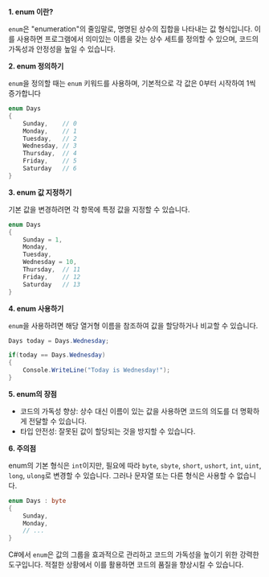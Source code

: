 **1. enum 이란?**

`enum`은 "enumeration"의 줄임말로, 명명된 상수의 집합을 나타내는 값 형식입니다. 이를 사용하면 프로그램에서 의미있는 이름을 갖는 상수 세트를 정의할 수 있으며, 코드의 가독성과 안정성을 높일 수 있습니다.

**2. enum 정의하기**

`enum`을 정의할 때는 `enum` 키워드를 사용하며, 기본적으로 각 값은 0부터 시작하여 1씩 증가합니다

```c#
enum Days
{
    Sunday,    // 0
    Monday,    // 1
    Tuesday,   // 2
    Wednesday, // 3
    Thursday,  // 4
    Friday,    // 5
    Saturday   // 6
}
```

**3. enum 값 지정하기**

기본 값을 변경하려면 각 항목에 특정 값을 지정할 수 있습니다.

```c#
enum Days
{
    Sunday = 1,
    Monday,
    Tuesday,
    Wednesday = 10,
    Thursday,  // 11
    Friday,    // 12
    Saturday   // 13
}
```

**4. enum 사용하기**

`enum`을 사용하려면 해당 열거형 이름을 참조하여 값을 할당하거나 비교할 수 있습니다.

```c#
Days today = Days.Wednesday;

if(today == Days.Wednesday)
{
    Console.WriteLine("Today is Wednesday!");
}
```

**5. enum의 장점**

- 코드의 가독성 향상: 상수 대신 이름이 있는 값을 사용하면 코드의 의도를 더 명확하게 전달할 수 있습니다.
- 타입 안전성: 잘못된 값이 할당되는 것을 방지할 수 있습니다.

**6. 주의점**

enum의 기본 형식은 `int`이지만, 필요에 따라 `byte`, `sbyte`, `short`, `ushort`, `int`, `uint`, `long`, `ulong`로 변경할 수 있습니다. 그러나 문자열 또는 다른 형식은 사용할 수 없습니다.

```c#
enum Days : byte
{
    Sunday,
    Monday,
    // ...
}
```

C#에서 `enum`은 값의 그룹을 효과적으로 관리하고 코드의 가독성을 높이기 위한 강력한 도구입니다. 적절한 상황에서 이를 활용하면 코드의 품질을 향상시킬 수 있습니다.